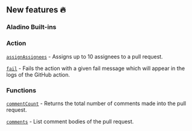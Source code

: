 ## New features :fire:

### Aladino Built-ins

### Action

[`assignAssignees`](/reviewpad-file-specification/aladino-specification/aladino-built-ins#assignassignees) - Assigns up to 10 assignees to a pull request.

[`fail`](/reviewpad-file-specification/aladino-specification/aladino-built-ins#fail) - Fails the action with a given fail message which will appear in the logs of the GitHub action.

### Functions

[`commentCount`](/reviewpad-file-specification/aladino-specification/aladino-built-ins#commentcount) -  Returns the total number of comments made into the pull request.

[`comments`](/reviewpad-file-specification/aladino-specification/aladino-built-ins#comments) -  List comment bodies of the pull request.